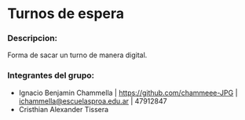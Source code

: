 # Turnos de espera
### Descripcion:
Forma de sacar un turno de manera digital.
### Integrantes del grupo:
- Ignacio Benjamin Chammella | https://github.com/chammeee-JPG | ichammella@escuelasproa.edu.ar | 47912847
- Cristhian Alexander Tissera 